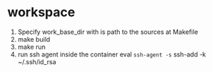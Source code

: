 # workspace

1. Specify work_base_dir with is path to the sources at Makefile
2. make build
3. make run
4. run ssh agent inside the container
eval `ssh-agent -s`
ssh-add -k ~/.ssh/id_rsa